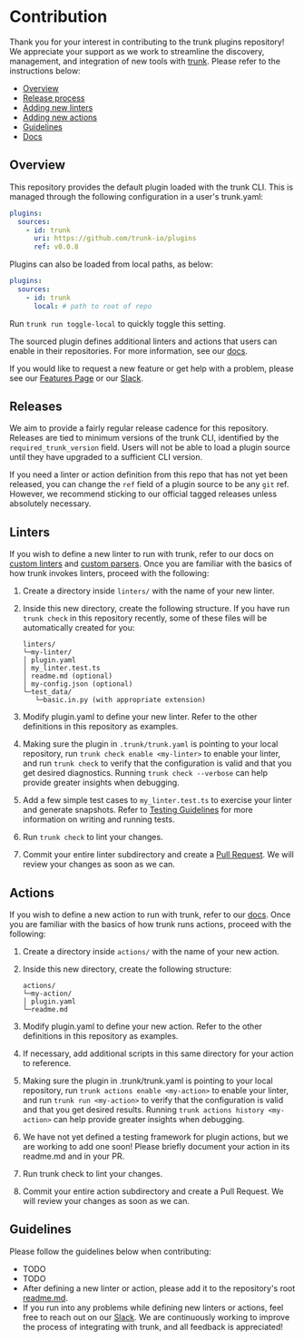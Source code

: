 # Contribution

Thank you for your interest in contributing to the trunk plugins repository! We appreciate your
support as we work to streamline the discovery, management, and integration of new tools with
[trunk](https://docs.trunk.io/docs/what-is-trunk). Please refer to the instructions below:

- [Overview](#overview)
- [Release process](#releases)
- [Adding new linters](#linters)
- [Adding new actions](#actions)
- [Guidelines](#guidelines)
- [Docs](https://docs.trunk.io)

## Overview

This repository provides the default plugin loaded with the trunk CLI. This is managed through the
following configuration in a user's trunk.yaml:

```yaml
plugins:
  sources:
    - id: trunk
      uri: https://github.com/trunk-io/plugins
      ref: v0.0.8
```

Plugins can also be loaded from local paths, as below:

```yaml
plugins:
  sources:
    - id: trunk
      local: # path to root of repo
```

Run `trunk run toggle-local` to quickly toggle this setting.

The sourced plugin defines additional linters and actions that users can enable in their
repositories. For more information, see our [docs](https://docs.trunk.io/docs/plugins).

If you would like to request a new feature or get help with a problem, please see our
[Features Page](https://features.trunk.io/) or our [Slack](https://slack.trunk.io/).

## Releases

We aim to provide a fairly regular release cadence for this repository. Releases are tied to minimum
versions of the trunk CLI, identified by the `required_trunk_version` field. Users will not be able
to load a plugin source until they have upgraded to a sufficient CLI version.

If you need a linter or action definition from this repo that has not yet been released, you can
change the `ref` field of a plugin source to be any `git` ref. However, we recommend sticking to our
official tagged releases unless absolutely necessary.

## Linters

If you wish to define a new linter to run with trunk, refer to our docs on
[custom linters](https://docs.trunk.io/docs/check-custom-linters) and
[custom parsers](https://docs.trunk.io/docs/custom-parsers). Once you are familiar with the basics
of how trunk invokes linters, proceed with the following:

1. Create a directory inside `linters/` with the name of your new linter.
2. Inside this new directory, create the following structure. If you have run `trunk check` in this
   repository recently, some of these files will be automatically created for you:

   ```text
   linters/
   └─my-linter/
   │ plugin.yaml
   │ my_linter.test.ts
   │ readme.md (optional)
   │ my-config.json (optional)
   └─test_data/
      └─basic.in.py (with appropriate extension)
   ```

3. Modify plugin.yaml to define your new linter. Refer to the other definitions in this repository
   as examples.
4. Making sure the plugin in `.trunk/trunk.yaml` is pointing to your local repository, run
   `trunk check enable <my-linter>` to enable your linter, and run `trunk check` to verify that the
   configuration is valid and that you get desired diagnostics. Running `trunk check --verbose` can
   help provide greater insights when debugging.
5. Add a few simple test cases to `my_linter.test.ts` to exercise your linter and generate
   snapshots. Refer to [Testing Guidelines](tests/readme.md) for more information on writing and
   running tests.
6. Run `trunk check` to lint your changes.
7. Commit your entire linter subdirectory and create a
   [Pull Request](https://github.com/trunk-io/plugins/compare). We will review your changes as soon
   as we can.

## Actions

If you wish to define a new action to run with trunk, refer to our
[docs](https://docs.trunk.io/docs/actions). Once you are familiar with the basics of how trunk runs
actions, proceed with the following:

1. Create a directory inside `actions/` with the name of your new action.
2. Inside this new directory, create the following structure:

   ```text
   actions/
   └─my-action/
   │ plugin.yaml
   └─readme.md
   ```

3. Modify plugin.yaml to define your new action. Refer to the other definitions in this repository
   as examples.
4. If necessary, add additional scripts in this same directory for your action to reference.
5. Making sure the plugin in .trunk/trunk.yaml is pointing to your local repository, run
   `trunk actions enable <my-action>` to enable your linter, and run `trunk run <my-action>` to
   verify that the configuration is valid and that you get desired results. Running
   `trunk actions history <my-action>` can help provide greater insights when debugging.
6. We have not yet defined a testing framework for plugin actions, but we are working to add one
   soon! Please briefly document your action in its readme.md and in your PR.
7. Run trunk check to lint your changes.
8. Commit your entire action subdirectory and create a Pull Request. We will review your changes as
   soon as we can.

## Guidelines

Please follow the guidelines below when contributing:

- TODO
- TODO
- After defining a new linter or action, please add it to the repository's root
  [readme.md](readme.md).
- If you run into any problems while defining new linters or actions, feel free to reach out on our
  [Slack](https://slack.trunk.io/). We are continuously working to improve the process of
  integrating with trunk, and all feedback is appreciated!
